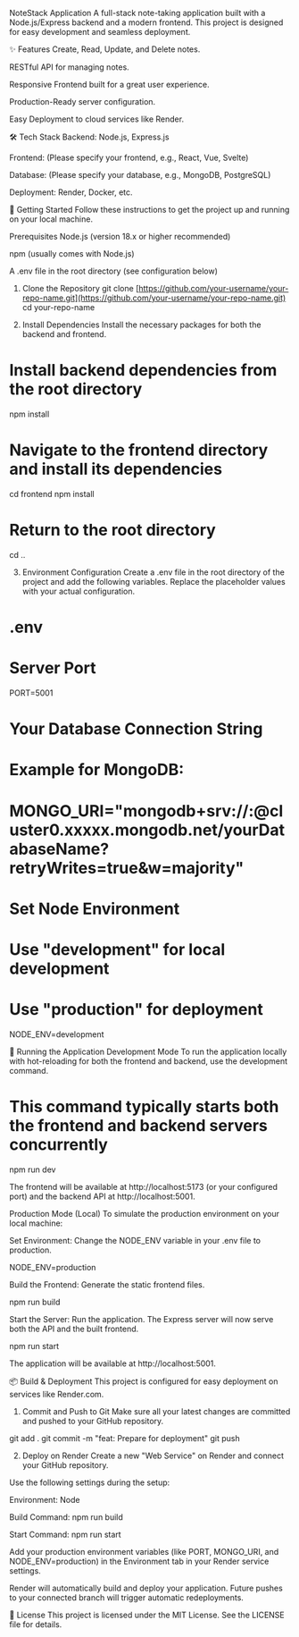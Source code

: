 NoteStack Application
A full-stack note-taking application built with a Node.js/Express backend and a modern frontend. This project is designed for easy development and seamless deployment.

✨ Features
Create, Read, Update, and Delete notes.

RESTful API for managing notes.

Responsive Frontend built for a great user experience.

Production-Ready server configuration.

Easy Deployment to cloud services like Render.

🛠️ Tech Stack
Backend: Node.js, Express.js

Frontend: (Please specify your frontend, e.g., React, Vue, Svelte)

Database: (Please specify your database, e.g., MongoDB, PostgreSQL)

Deployment: Render, Docker, etc.

🚀 Getting Started
Follow these instructions to get the project up and running on your local machine.

Prerequisites
Node.js (version 18.x or higher recommended)

npm (usually comes with Node.js)

A .env file in the root directory (see configuration below)

1. Clone the Repository
git clone [https://github.com/your-username/your-repo-name.git](https://github.com/your-username/your-repo-name.git)
cd your-repo-name

2. Install Dependencies
Install the necessary packages for both the backend and frontend.

# Install backend dependencies from the root directory
npm install

# Navigate to the frontend directory and install its dependencies
cd frontend
npm install

# Return to the root directory
cd ..

3. Environment Configuration
Create a .env file in the root directory of the project and add the following variables. Replace the placeholder values with your actual configuration.

# .env

# Server Port
PORT=5001

# Your Database Connection String
# Example for MongoDB:
# MONGO_URI="mongodb+srv://<user>:<password>@cluster0.xxxxx.mongodb.net/yourDatabaseName?retryWrites=true&w=majority"

# Set Node Environment
# Use "development" for local development
# Use "production" for deployment
NODE_ENV=development

🏃 Running the Application
Development Mode
To run the application locally with hot-reloading for both the frontend and backend, use the development command.

# This command typically starts both the frontend and backend servers concurrently
npm run dev

The frontend will be available at http://localhost:5173 (or your configured port) and the backend API at http://localhost:5001.

Production Mode (Local)
To simulate the production environment on your local machine:

Set Environment: Change the NODE_ENV variable in your .env file to production.

NODE_ENV=production

Build the Frontend: Generate the static frontend files.

npm run build

Start the Server: Run the application. The Express server will now serve both the API and the built frontend.

npm run start

The application will be available at http://localhost:5001.

📦 Build & Deployment
This project is configured for easy deployment on services like Render.com.

1. Commit and Push to Git
Make sure all your latest changes are committed and pushed to your GitHub repository.

git add .
git commit -m "feat: Prepare for deployment"
git push

2. Deploy on Render
Create a new "Web Service" on Render and connect your GitHub repository.

Use the following settings during the setup:

Environment: Node

Build Command: npm run build

Start Command: npm run start

Add your production environment variables (like PORT, MONGO_URI, and NODE_ENV=production) in the Environment tab in your Render service settings.

Render will automatically build and deploy your application. Future pushes to your connected branch will trigger automatic redeployments.

📝 License
This project is licensed under the MIT License. See the LICENSE file for details.